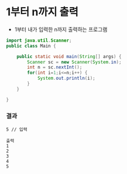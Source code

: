 # 1부터 n까지 출력
+ 1부터 내가 입력한 n까지 출력하는 프로그램
``` java
import java.util.Scanner;
public class Main {

	public static void main(String[] args) {
		Scanner sc = new Scanner(System.in);
		int n = sc.nextInt();
		for(int i=1;i<=n;i++) {
			System.out.println(i);
		}
	}

}

```
### 결과
```
5 // 입력

출력
1
2
3
4
5
```